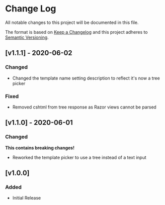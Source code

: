 # Change Log
All notable changes to this project will be documented in this file.

The format is based on [Keep a Changelog](http://keepachangelog.com/) and this project adheres to [Semantic Versioning](http://semver.org/).

## [v1.1.1] - 2020-06-02
### Changed
* Changed the template name setting description to reflect it's now a tree picker

### Fixed
* Removed cshtml from tree response as Razor views cannot be parsed

## [v1.1.0] - 2020-06-01
### Changed
**This contains breaking changes!**
* Reworked the template picker to use a tree instead of a text input

## [v1.0.0]
### Added
* Initial Release